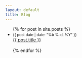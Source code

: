 ```yaml
---
layout: default
title: Blog
---
```

<!---------Loops through all posts---------------->
<ul class="posts">
  {% for post in site.posts %}
  <li>
    <small class="date">{{ post.date | date: "%b %-d, %Y" }}</small><br/>
    <a href="{{ post.url }}">{{ post.title }}</a>
  </li>
  <br/>
  {% endfor %}
</ul>
